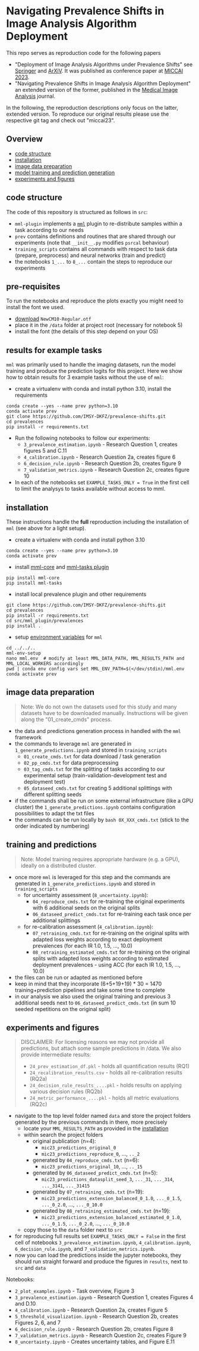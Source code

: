 # Navigating Prevalence Shifts in Image Analysis Algorithm Deployment

This repo serves as reproduction code for the following papers 
  * "Deployment of Image Analysis Algorithms under Prevalence Shifts" see [Springer](https://doi.org/10.1007/978-3-031-43898-1_38) and [ArXiV](https://arxiv.org/abs/2303.12540). It was published as conference paper at [MICCAI 2023](https://conferences.miccai.org/2023/en/).
  * "Navigating Prevalence Shifts in Image Analysis Algorithm Deployment" an extended version of the former, published in the [Medical Image Analysis](https://www.sciencedirect.com/science/article/pii/S1361841525000520) journal.

In the following, the reproduction descriptions only focus on the latter, extended version. To reproduce our original 
results please use the respective git tag and check out "miccai23".

## Overview

- [code structure](#code-structure)
- [installation](#installation)
- [image data preparation](#image-data-preparation)
- [model training and prediction generation](#training-and-predictions)
- [experiments and figures](#experiments-and-figures)


## code structure

The code of this repository is structured as follows in `src`:

 - `mml-plugin` implements a [`mml`](https://github.com/IMSY-DKFZ/mml) plugin to re-distribute samples within a task according to our needs
 - `prev` contains definitions and routines that are shared through our experiments (note that `__init__.py` modifies `psrcal` behaviour)
 - `training_scripts` contains all commands with respect to task data (prepare, preprocess) and neural networks (train and predict) 
 - the notebooks `1_...` to `8_...` contain the steps to reproduce our experiments 

## pre-requisites

To run the notebooks and reproduce the plots exactly you might need to install the font we used. 
 - [download](http://mirrors.ctan.org/fonts/newcomputermodern/otf/NewCM10-Regular.otf) `NewCM10-Regular.otf`
 - place it in the `/data` folder at project root (necessary for notebook 5)
 - install the font (the details of this step depend on your OS)

## results for example tasks

`mml` was primarily used to handle the imaging datasets, run the model training and produce the prediction logits for 
this project. Here we show how to obtain results for 3 example tasks without the use of `mml`:

 - create a virtualenv with conda and install python 3.10, install the requirements

```commandline
conda create --yes --name prev python=3.10
conda activate prev
git clone https://github.com/IMSY-DKFZ/prevalence-shifts.git
cd prevalences
pip install -r requirements.txt
```

 - Run the following notebooks to follow our experiments: 
    - `3_prevalence_estimation.ipynb` - Research Question 1, creates figures 5 and C.11
    - `4_calibration.ipynb` - Research Question 2a, creates figure 6
    - `6_decision_rule.ipynb` - Research Question 2b, creates figure 9
    - `7_validation_metrics.ipynb` - Research Question 2c, creates figure 10
  - In each of the notebooks set `EXAMPLE_TASKS_ONLY = True` in the first cell to limit the analysys to tasks available without access to mml.

## installation

These instructions handle the **full** reproduction including the installation of `mml` (see above for a light setup).

 - create a virtualenv with conda and install python 3.10

```commandline
conda create --yes --name prev python=3.10
conda activate prev
```

 - install [mml-core](https://mml.readthedocs.io/en/latest/install.html) and [mml-tasks plugin](https://mml.readthedocs.io/en/latest/api/plugins/tasks.html)

```commandline
pip install mml-core
pip install mml-tasks
```

 - install local prevalence plugin and other requirements

```commandline
git clone https://github.com/IMSY-DKFZ/prevalence-shifts.git
cd prevalences
pip install -r requirements.txt
cd src/mml_plugin/prevalences
pip install .
```

- setup [environment variables](https://mml.readthedocs.io/en/latest/install.html#local-variables) for `mml`

```commandline
cd ../../..
mml-env-setup
nano mml.env  # modify at least MML_DATA_PATH, MML_RESULTS_PATH and MML_LOCAL_WORKERS accordingly 
pwd | conda env config vars set MML_ENV_PATH=$(</dev/stdin)/mml.env
conda activate prev
```

## image data preparation

> Note: We do not own the datasets used for this study and many datasets have to be downloaded manually. Instructions 
> will be given along the "01_create_cmds" process. 

- the data and predictions generation process in handled with the `mml` framework
- the commands to leverage `mml` are generated in `1_generate_predictions.ipynb` and stored in `training_scripts`
  - `01_create_cmds.txt` for data download / task generation
  - `02_pp_cmds.txt` for data preprocessing
  - `03_tag_cmds.txt` for the splitting of tasks according to our experimental setup (train-validation-development test and deployment test)
  - `05_dataseed_cmds.txt` for creating 5 additional splittings with different splitting seeds
- if the commands shall be run on some external infrastructure (like a GPU cluster) the `1_generate_predictions.ipynb` contains configuration possibilities to adapt the txt files
- the commands can be run locally by `bash 0X_XXX_cmds.txt` (stick to the order indicated by numbering)

## training and predictions

> Note: Model training requires appropriate hardware (e.g. a GPU), ideally on a distributed cluster. 

- once more `mml` is leveraged for this step and the commands are generated in `1_generate_predictions.ipynb` and stored in `training_scripts`
  - for uncertainty assessment (`8_uncertainty.ipynb`):
    - `04_reproduce_cmds.txt` for re-training the original experiments with 6 additional seeds on the original splits
    - `06_dataseed_predict_cmds.txt` for re-training each task once per additional splittings
  - for re-calibration assessment (`4_calibration.ipynb`):
    - `07_retraining_cmds.txt` for re-training on the original splits with adapted loss weights according to exact deployment prevalences (for each IR 1.0, 1.5, ..., 10.0)
    - `08_retraining_estimated_cmds.txt` for re-training on the original splits with adapted loss weights according to estimated deployment prevalences - using ACC (for each IR 1.0, 1.5, ..., 10.0)
- the files can be run or adapted as mentioned before
- keep in mind that they incorporate (6+5+19+19) * 30 = 1470 training+prediction pipelines and take some time to complete
- in our analysis we also used the original training and previous 3 additional seeds next to `06_dataseed_predict_cmds.txt` (in sum 10 seeded repetitions on the original split)


## experiments and figures

> DISCLAIMER: For licensing reasons we may not provide all predictions, but attach some sample predictions in /data.
> We also provide intermediate results:
>  - `24_prev_estimation_df.pkl` - holds all quantification results (RQ1)
>  - `24_recalibration_results.csv` - holds all re-calibration results (RQ2a)
>  - `24_decision_rule_results_....pkl` - holds results on applying various decision rules (RQ2b)
>  - `24_metric_performance_....pkl` - holds all metric evaluations (RQ2c)

- navigate to the top level folder named `data` and store the project folders generated by the previous commands in there, more precisely
  - locate your `MML_RESULTS_PATH` as provided in the [installation](#installation)
  - within search the project folders 
    - original publication (n=4): 
      - `mic23_predictions_original_0`
      - `mic23_predictions_reproduce_0`, ..., `.._2`
    - generated by `04_reproduce_cmds.txt` (n=6):
      - `mic23_predictions_original_10`, ..., `.._15`
    - generated by `06_dataseed_predict_cmds.txt` (n=5):
      - `mic23_predictions_datasplit_seed_3`, `..._31`, `..._314`, `..._3141`, `..._31415`
    - generated by `07_retraining_cmds.txt` (n=19):
      - `mic23_predictions_extension_balanced_0_1.0`, `..._0_1.5`, `..._0_2.0`, ..., `..._0_10.0`
    - generated by `08_retraining_estimated_cmds.txt` (n=19):
      - `mic23_predictions_extension_balanced_estimated_0_1.0`, `..._0_1.5`, `..._0_2.0`, ..., `..._0_10.0`
  - copy those to the `data` folder next to `src`
- for reproducing full results set `EXAMPLE_TASKS_ONLY = False` in the first cell of notebooks `3_prevalence_estimation.ipynb`, `4_calibration.ipynb`, `6_decision_rule.ipynb`, and `7_validation_metrics.ipynb`.
- now you can load the predictions inside the jupyter notebooks, they should run straight forward and produce the figures in `results`, next to `src` and `data`

Notebooks:

- `2_plot_examples.ipynb` - Task overview, Figure 3
- `3_prevalence_estimation.ipynb` - Research Question 1, creates Figures 4 and D.10
- `4_calibration.ipynb` - Research Question 2a, creates Figure 5
- `5_threshold_visualization.ipynb` - Research Question 2b, creates Figures 2, 6, and 7
- `6_decision_rule.ipynb` - Research Question 2b, creates Figure 8
- `7_validation_metrics.ipynb` - Research Question 2c, creates Figure 9
- `8_uncertainty.ipynb` - Creates uncertainty tables, and Figure E.11
